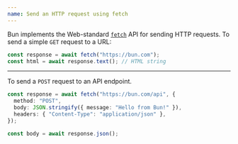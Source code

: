 ```yaml
---
name: Send an HTTP request using fetch
---
```


Bun implements the Web-standard [`fetch`](https://developer.mozilla.org/en-US/docs/Web/API/Fetch_API) API for sending HTTP requests. To send a simple `GET` request to a URL:

```ts
const response = await fetch("https://bun.com");
const html = await response.text(); // HTML string
```

---

To send a `POST` request to an API endpoint.

```ts
const response = await fetch("https://bun.com/api", {
  method: "POST",
  body: JSON.stringify({ message: "Hello from Bun!" }),
  headers: { "Content-Type": "application/json" },
});

const body = await response.json();
```
